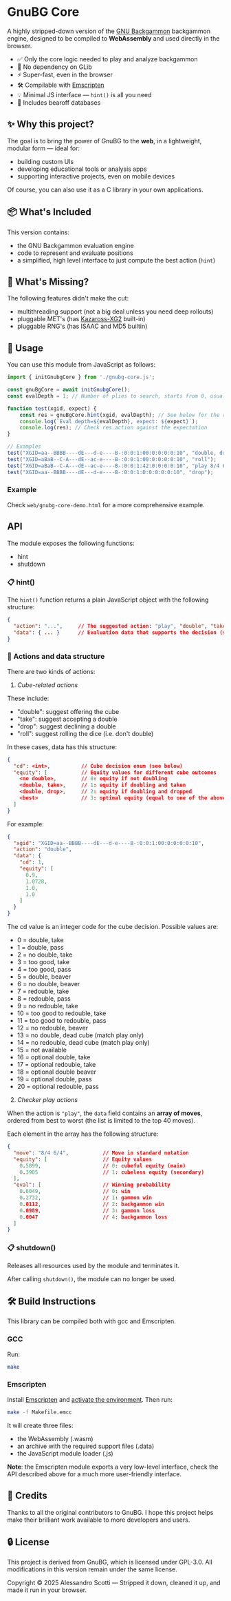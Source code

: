 # GnuBG Core

A highly stripped-down version of the [GNU Backgammon](http://www.gnu.org/software/gnubg/) backgammon engine, designed to be compiled to **WebAssembly** and used directly in the browser.

- ✅ Only the core logic needed to play and analyze backgammon
- 🎉 No dependency on GLib
- ⚡ Super-fast, even in the browser
- 🛠️ Compilable with [Emscripten](https://emscripten.org/)
- 💡 Minimal JS interface — `hint()` is all you need
- 🎯 Includes bearoff databases

## ✨ Why this project?

The goal is to bring the power of GnuBG to the **web**, in a lightweight, modular form — ideal for:
- building custom UIs
- developing educational tools or analysis apps
- supporting interactive projects, even on mobile devices

Of course, you can also use it as a C library in your own applications.

## 📦 What's Included

This version contains:
- the GNU Backgammon evaluation engine
- code to represent and evaluate positions
- a simplified, high level interface to just compute the best action (`hint`)

## 🚫 What's Missing?

The following features didn't make the cut:
- multithreading support (not a big deal unless you need deep rollouts)
- pluggable MET's (has [Kazaross-XG2](https://bkgm.com/articles/Keith/KazarossXG2MET/index.html) built-in)
- pluggable RNG's (has ISAAC and MD5 builtin)

## 🚀 Usage

You can use this module from JavaScript as follows:

```js
import { initGnubgCore } from './gnubg-core.js';

const gnuBgCore = await initGnubgCore();
const evalDepth = 1; // Number of plies to search, starts from 0, usually you don't need more than 2 or 3

function test(xgid, expect) {
    const res = gnuBgCore.hint(xgid, evalDepth); // See below for the response description
    console.log(`Eval depth=${evalDepth}, expect: ${expect}`);
    console.log(res); // Check res.action against the expectation
}

// Examples
test("XGID=aa--BBBB----dE---d-e----B-:0:0:1:00:0:0:0:0:10", "double, drop");
test("XGID=aBaB--C-A---dE--ac-e----B-:0:0:1:00:0:0:0:0:10", "roll");
test("XGID=aBaB--C-A---dE--ac-e----B-:0:0:1:42:0:0:0:0:10", "play 8/4 6/4");
test("XGID=aa--BBBB----dE---d-e----B-:0:0:1:D:0:0:0:0:10", "drop");
```

### Example

Check `web/gnubg-core-demo.html` for a more comprehensive example.

## API

The module exposes the following functions:
- hint
- shutdown

### 📋 hint()

The `hint()` function returns a plain JavaScript object with the following structure:

```json
{
  "action": "...",     // The suggested action: "play", "double", "take", "drop", or "roll"
  "data": { ... }      // Evaluation data that supports the decision (structure depends on the action)
}
```

### 🎲 Actions and data structure

There are two kinds of actions:

1. *Cube-related actions*

These include:

- "double": suggest offering the cube
- "take": suggest accepting a double
- "drop": suggest declining a double
- "roll": suggest rolling the dice (i.e. don't double)

In these cases, data has this structure:

```json
{
  "cd": <int>,          // Cube decision enum (see below)
  "equity": [           // Equity values for different cube outcomes
    <no double>,        // 0: equity if not doubling
    <double, take>,     // 1: equity if doubling and taken
    <double, drop>,     // 2: equity if doubling and dropped
    <best>              // 3: optimal equity (equal to one of the above)
  ]
}
```

For example:

```json
{
  "xgid": "XGID=aa--BBBB----dE---d-e----B-:0:0:1:00:0:0:0:0:10",
  "action": "double",
  "data": {
    "cd": 1,
    "equity": [
      0.9,
      1.0728,
      1.0,
      1.0
    ]
  }
}
```

The cd value is an integer code for the cube decision. Possible values are:

- 0 = double, take
- 1 = double, pass
- 2 = no double, take
- 3 = too good, take
- 4 = too good, pass
- 5 = double, beaver
- 6 = no double, beaver
- 7 = redouble, take
- 8 = redouble, pass
- 9 = no redouble, take
- 10 = too good to redouble, take
- 11 = too good to redouble, pass
- 12 = no redouble, beaver
- 13 = no double, dead cube (match play only)
- 14 = no redouble, dead cube (match play only)
- 15 = not available
- 16 = optional double, take
- 17 = optional redouble, take
- 18 = optional double beaver
- 19 = optional double, pass
- 20 = optional redouble, pass

2. *Checker play actions*

When the action is `"play"`, the `data` field contains an **array of moves**, ordered from best to worst (the list is limited to the top 40 moves).

Each element in the array has the following structure:

```json
{
  "move": "8/4 6/4",           // Move in standard notation
  "equity": [                  // Equity values
    0.5899,                    // 0: cubeful equity (main)
    0.3905                     // 1: cubeless equity (secondary)
  ],
  "eval": [                    // Winning probability
    0.6049,                    // 0: win
    0.2732,                    // 1: gammon win
    0.0112,                    // 2: backgammon win
    0.0989,                    // 3: gammon loss
    0.0047                     // 4: backgammon loss
  ]
}
```

### 📋 shutdown()

Releases all resources used by the module and terminates it.

After calling `shutdown()`, the module can no longer be used.

## 🛠️ Build Instructions

This library can be compiled both with gcc and Emscripten.

### GCC

Run:

```bash
make
```

### Emscripten

Install [Emscripten](https://emscripten.org/) and [activate the environment](https://emscripten.org/docs/getting_started/downloads.html#installation-instructions-using-the-emsdk-recommended). Then run:

```bash
make -f Makefile.emcc
```

It will create three files:

- the WebAssembly (.wasm)
- an archive with the required support files (.data)
- the JavaScript module loader (.js)

**Note**: the Emscripten module exports a very low-level interface, check the API described above for a much more user-friendly interface.

## 💬 Credits

Thanks to all the original contributors to GnuBG. I hope this project helps make their brilliant work available to more developers and users.

## 🔒 License

This project is derived from GnuBG, which is licensed under GPL-3.0. All modifications in this version remain under the same license.

Copyright © 2025 Alessandro Scotti — Stripped it down, cleaned it up, and made it run in your browser.
